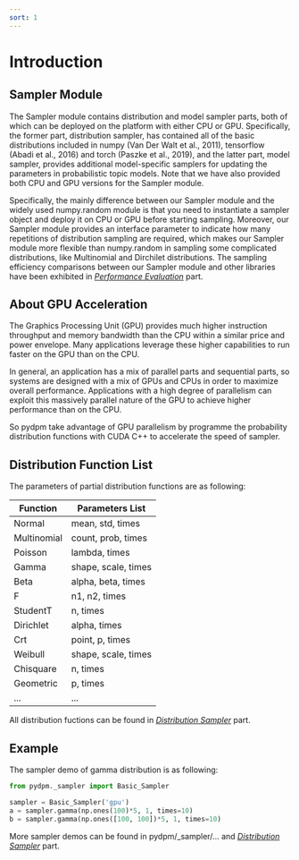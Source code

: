 ```yaml
---
sort: 1
---
```


# Introduction

## Sampler Module

The Sampler module contains distribution and model sampler parts, both of which can be deployed on the platform with either CPU or GPU. Specifically, the former part, distribution sampler, has contained all of the basic distributions included in numpy (Van Der Walt et al., 2011), tensorflow (Abadi et al., 2016) and torch (Paszke et al., 2019), and the latter part, model sampler, provides additional model-specific samplers for updating the parameters in probabilistic topic models. Note that we have also provided both CPU and GPU versions for the Sampler module. 

Specifically, the mainly difference between our Sampler module and the widely used numpy.random module is that you need to instantiate a sampler object and deploy it on CPU or GPU before starting sampling. Moreover, our Sampler module provides an interface parameter to indicate how many repetitions of distribution sampling are required, which makes our Sampler module more flexible than numpy.random in sampling some complicated distributions, like Multinomial and Dirchilet distributions. The sampling efficiency comparisons between our Sampler module and other libraries have been exhibited in [*Performance Evaluation*](https://dustone-mu.github.io/Sample/Performance%20Evaluation.html) part.

## About GPU Acceleration

The Graphics Processing Unit (GPU) provides much higher instruction throughput and memory bandwidth than the CPU within a similar price and power envelope. Many applications leverage these higher capabilities to run faster on the GPU than on the CPU.

In general, an application has a mix of parallel parts and sequential parts, so systems are designed with a mix of GPUs and CPUs in order to maximize overall performance. Applications with a high degree of parallelism can exploit this massively parallel nature of the GPU to achieve higher performance than on the CPU.

So pydpm take advantage of GPU parallelism by programme the probability distribution functions with CUDA C++ to accelerate the speed of sampler.


## Distribution Function List

The parameters of partial distribution functions are as following:

|Function        | Parameters List   | 
|----------------|-------------------|
|Normal          |mean, std, times   |
|Multinomial     |count, prob, times |
|Poisson         |lambda, times      |
|Gamma           |shape, scale, times|
|Beta            |alpha, beta, times |
|F               |n1, n2, times      |
|StudentT        |n, times           |
|Dirichlet       |alpha, times       |
|Crt             |point, p, times    |
|Weibull         |shape, scale, times|
|Chisquare       |n, times           |
|Geometric       |p, times           |
|...             |...                |

All distribution fuctions can be found in [*Distribution Sampler*](https://dustone-mu.github.io/Sample/Distribution%20Sampler.html) part.


## Example

The sampler demo of gamma distribution is as following:

```python
from pydpm._sampler import Basic_Sampler

sampler = Basic_Sampler('gpu')
a = sampler.gamma(np.ones(100)*5, 1, times=10)
b = sampler.gamma(np.ones([100, 100])*5, 1, times=10)
```

More sampler demos can be found in pydpm/_sampler/... and [*Distribution Sampler*](https://dustone-mu.github.io/Sample/Distribution%20Sampler.html) part.







